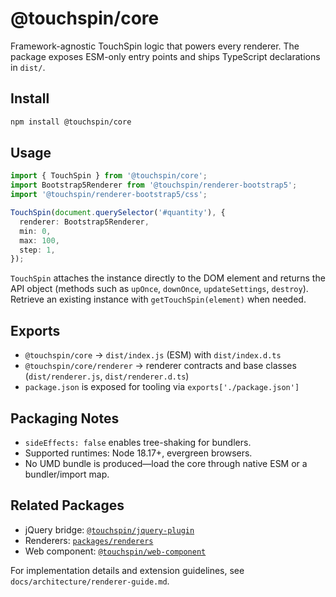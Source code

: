 # @touchspin/core

Framework-agnostic TouchSpin logic that powers every renderer. The package exposes ESM-only entry points and ships TypeScript declarations in `dist/`.

## Install

```bash
npm install @touchspin/core
```

## Usage

```ts
import { TouchSpin } from '@touchspin/core';
import Bootstrap5Renderer from '@touchspin/renderer-bootstrap5';
import '@touchspin/renderer-bootstrap5/css';

TouchSpin(document.querySelector('#quantity'), {
  renderer: Bootstrap5Renderer,
  min: 0,
  max: 100,
  step: 1,
});
```

`TouchSpin` attaches the instance directly to the DOM element and returns the API object (methods such as `upOnce`, `downOnce`, `updateSettings`, `destroy`). Retrieve an existing instance with `getTouchSpin(element)` when needed.

## Exports

- `@touchspin/core` → `dist/index.js` (ESM) with `dist/index.d.ts`
- `@touchspin/core/renderer` → renderer contracts and base classes (`dist/renderer.js`, `dist/renderer.d.ts`)
- `package.json` is exposed for tooling via `exports['./package.json']`

## Packaging Notes

- `sideEffects: false` enables tree-shaking for bundlers.
- Supported runtimes: Node 18.17+, evergreen browsers.
- No UMD bundle is produced—load the core through native ESM or a bundler/import map.

## Related Packages

- jQuery bridge: [`@touchspin/jquery-plugin`](../jquery-plugin/README.md)
- Renderers: [`packages/renderers`](../renderers/README.md)
- Web component: [`@touchspin/web-component`](../web-component/README.md)

For implementation details and extension guidelines, see `docs/architecture/renderer-guide.md`.

